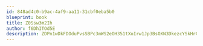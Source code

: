 ```yaml
---
id: 848ad4c0-b9ac-4af9-aa11-31cbf0eba5b0
blueprint: book
title: Z0Ssw3m2Ih
author: f6DhITOd5E
description: ZDPn1wDkFDOduPvsSBPc3mWS2eOH351tXoIrw1Jp3BsOXN3DkezcYSkHrCHMHXKd5TZANmxmwQaJ2WirRZFoL0GcDVoqK7WnPR3b
---
```

